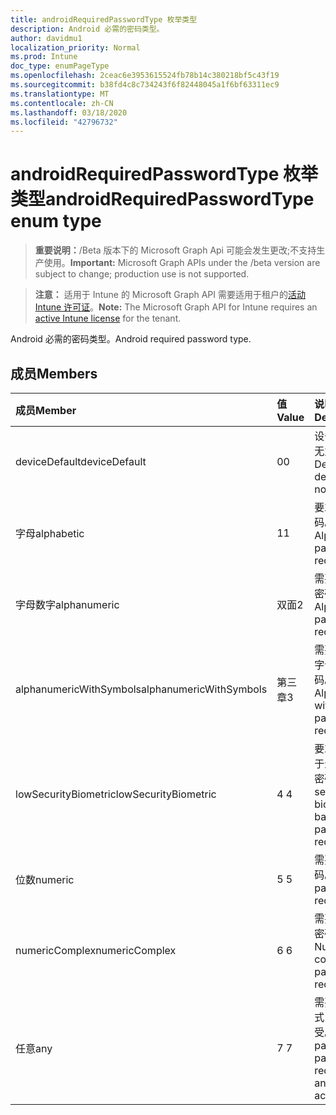 ```yaml
---
title: androidRequiredPasswordType 枚举类型
description: Android 必需的密码类型。
author: davidmu1
localization_priority: Normal
ms.prod: Intune
doc_type: enumPageType
ms.openlocfilehash: 2ceac6e3953615524fb78b14c380218bf5c43f19
ms.sourcegitcommit: b38fd4c8c734243f6f82448045a1f6bf63311ec9
ms.translationtype: MT
ms.contentlocale: zh-CN
ms.lasthandoff: 03/18/2020
ms.locfileid: "42796732"
---
```

# <a name="androidrequiredpasswordtype-enum-type"></a><span data-ttu-id="61c24-103">androidRequiredPasswordType 枚举类型</span><span class="sxs-lookup"><span data-stu-id="61c24-103">androidRequiredPasswordType enum type</span></span>

> <span data-ttu-id="61c24-104">**重要说明：**/Beta 版本下的 Microsoft Graph Api 可能会发生更改;不支持生产使用。</span><span class="sxs-lookup"><span data-stu-id="61c24-104">**Important:** Microsoft Graph APIs under the /beta version are subject to change; production use is not supported.</span></span>

> <span data-ttu-id="61c24-105">**注意：** 适用于 Intune 的 Microsoft Graph API 需要适用于租户的[活动 Intune 许可证](https://go.microsoft.com/fwlink/?linkid=839381)。</span><span class="sxs-lookup"><span data-stu-id="61c24-105">**Note:** The Microsoft Graph API for Intune requires an [active Intune license](https://go.microsoft.com/fwlink/?linkid=839381) for the tenant.</span></span>

<span data-ttu-id="61c24-106">Android 必需的密码类型。</span><span class="sxs-lookup"><span data-stu-id="61c24-106">Android required password type.</span></span>

## <a name="members"></a><span data-ttu-id="61c24-107">成员</span><span class="sxs-lookup"><span data-stu-id="61c24-107">Members</span></span>
|<span data-ttu-id="61c24-108">成员</span><span class="sxs-lookup"><span data-stu-id="61c24-108">Member</span></span>|<span data-ttu-id="61c24-109">值</span><span class="sxs-lookup"><span data-stu-id="61c24-109">Value</span></span>|<span data-ttu-id="61c24-110">说明</span><span class="sxs-lookup"><span data-stu-id="61c24-110">Description</span></span>|
|:---|:---|:---|
|<span data-ttu-id="61c24-111">deviceDefault</span><span class="sxs-lookup"><span data-stu-id="61c24-111">deviceDefault</span></span>|<span data-ttu-id="61c24-112">0</span><span class="sxs-lookup"><span data-stu-id="61c24-112">0</span></span>|<span data-ttu-id="61c24-113">设备默认值，无意向。</span><span class="sxs-lookup"><span data-stu-id="61c24-113">Device default value, no intent.</span></span>|
|<span data-ttu-id="61c24-114">字母</span><span class="sxs-lookup"><span data-stu-id="61c24-114">alphabetic</span></span>|<span data-ttu-id="61c24-115">1</span><span class="sxs-lookup"><span data-stu-id="61c24-115">1</span></span>|<span data-ttu-id="61c24-116">要求字母密码。</span><span class="sxs-lookup"><span data-stu-id="61c24-116">Alphabetic password required.</span></span>|
|<span data-ttu-id="61c24-117">字母数字</span><span class="sxs-lookup"><span data-stu-id="61c24-117">alphanumeric</span></span>|<span data-ttu-id="61c24-118">双面</span><span class="sxs-lookup"><span data-stu-id="61c24-118">2</span></span>|<span data-ttu-id="61c24-119">需要字母数字密码。</span><span class="sxs-lookup"><span data-stu-id="61c24-119">Alphanumeric password required.</span></span>|
|<span data-ttu-id="61c24-120">alphanumericWithSymbols</span><span class="sxs-lookup"><span data-stu-id="61c24-120">alphanumericWithSymbols</span></span>|<span data-ttu-id="61c24-121">第三章</span><span class="sxs-lookup"><span data-stu-id="61c24-121">3</span></span>|<span data-ttu-id="61c24-122">需要带符号的字母数字密码。</span><span class="sxs-lookup"><span data-stu-id="61c24-122">Alphanumeric with symbols password required.</span></span>|
|<span data-ttu-id="61c24-123">lowSecurityBiometric</span><span class="sxs-lookup"><span data-stu-id="61c24-123">lowSecurityBiometric</span></span>|<span data-ttu-id="61c24-124">4 </span><span class="sxs-lookup"><span data-stu-id="61c24-124">4</span></span>|<span data-ttu-id="61c24-125">要求低安全基于生物特征的密码。</span><span class="sxs-lookup"><span data-stu-id="61c24-125">Low security biometrics based password required.</span></span>|
|<span data-ttu-id="61c24-126">位数</span><span class="sxs-lookup"><span data-stu-id="61c24-126">numeric</span></span>|<span data-ttu-id="61c24-127">5 </span><span class="sxs-lookup"><span data-stu-id="61c24-127">5</span></span>|<span data-ttu-id="61c24-128">需要数字密码。</span><span class="sxs-lookup"><span data-stu-id="61c24-128">Numeric password required.</span></span>|
|<span data-ttu-id="61c24-129">numericComplex</span><span class="sxs-lookup"><span data-stu-id="61c24-129">numericComplex</span></span>|<span data-ttu-id="61c24-130">6 </span><span class="sxs-lookup"><span data-stu-id="61c24-130">6</span></span>|<span data-ttu-id="61c24-131">需要数字复杂密码。</span><span class="sxs-lookup"><span data-stu-id="61c24-131">Numeric complex password required.</span></span>|
|<span data-ttu-id="61c24-132">任意</span><span class="sxs-lookup"><span data-stu-id="61c24-132">any</span></span>|<span data-ttu-id="61c24-133">7 </span><span class="sxs-lookup"><span data-stu-id="61c24-133">7</span></span>|<span data-ttu-id="61c24-134">需要密码或模式，可以接受。</span><span class="sxs-lookup"><span data-stu-id="61c24-134">A password or pattern is required, and any is acceptable.</span></span>|



